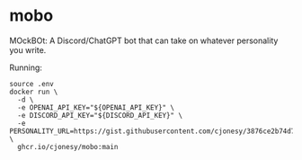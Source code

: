 # mobo

MOckBOt: A Discord/ChatGPT bot that can take on whatever personality you write.

Running:

```shell
source .env
docker run \
  -d \
  -e OPENAI_API_KEY="${OPENAI_API_KEY}" \
  -e DISCORD_API_KEY="${DISCORD_API_KEY}" \
  -e PERSONALITY_URL=https://gist.githubusercontent.com/cjonesy/3876ce2b74d70762a84cf651acce615a/raw/7d5cf0d1d1e68f2291a3a1468ff210771842ebed/clyde \
  ghcr.io/cjonesy/mobo:main
```
